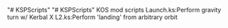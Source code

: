 "# KSPScripts" 
"# KSPScripts" 
KOS mod scripts
Launch.ks:Perform gravity turn w/ Kerbal X
L2.ks:Perform 'landing' from arbitrary orbit

